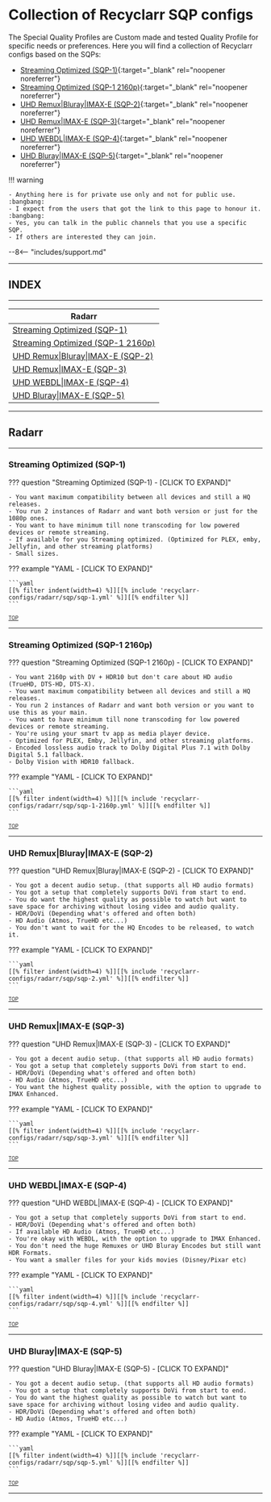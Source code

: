 # Collection of Recyclarr SQP configs

The Special Quality Profiles are Custom made and tested Quality Profile for specific needs or preferences. Here you will find a collection of Recyclarr configs based on the SQPs:

- [Streaming Optimized (SQP-1)](/SQP/1){:target="_blank" rel="noopener noreferrer"}
- [Streaming Optimized (SQP-1 2160p)](/SQP/1-4k){:target="_blank" rel="noopener noreferrer"}
- [UHD Remux|Bluray|IMAX-E (SQP-2)](/SQP/2){:target="_blank" rel="noopener noreferrer"}
- [UHD Remux|IMAX-E (SQP-3)](/SQP/3){:target="_blank" rel="noopener noreferrer"}
- [UHD WEBDL|IMAX-E (SQP-4)](/SQP/4){:target="_blank" rel="noopener noreferrer"}
- [UHD Bluray|IMAX-E (SQP-5)](/SQP/5){:target="_blank" rel="noopener noreferrer"}

!!! warning

    - Anything here is for private use only and not for public use. :bangbang:
    - I expect from the users that got the link to this page to honour it. :bangbang:
    - Yes, you can talk in the public channels that you use a specific SQP.
    - If others are interested they can join.

--8<-- "includes/support.md"

---

## INDEX

---

| Radarr                                                            |
| ----------------------------------------------------------------- |
| [Streaming Optimized (SQP-1)](#streaming-optimized-sqp-1)         |
| [Streaming Optimized (SQP-1 2160p)](#streaming-optimized-sqp-1-2160p)      |
| [UHD Remux\|Bluray\|IMAX-E (SQP-2)](#uhd-remuxblurayimax-e-sqp-2) |
| [UHD Remux\|IMAX-E (SQP-3)](#uhd-remuximax-e-sqp-3)               |
| [UHD WEBDL\|IMAX-E (SQP-4)](#uhd-webdlimax-e-sqp-4)               |
| [UHD Bluray\|IMAX-E (SQP-5)](#uhd-blurayimax-e-sqp-5)             |

---

## Radarr

---

### Streaming Optimized (SQP-1)

??? question "Streaming Optimized (SQP-1) - [CLICK TO EXPAND]"

    - You want maximum compatibility between all devices and still a HQ releases.
    - You run 2 instances of Radarr and want both version or just for the 1080p ones.
    - You want to have minimum till none transcoding for low powered devices or remote streaming.
    - If available for you Streaming optimized. (Optimized for PLEX, emby, Jellyfin, and other streaming platforms)
    - Small sizes.

??? example "YAML - [CLICK TO EXPAND]"

    ```yaml
    [[% filter indent(width=4) %]][[% include 'recyclarr-configs/radarr/sqp/sqp-1.yml' %]][[% endfilter %]]
    ```

<sub><sup>[TOP](#index)</sup>

---

### Streaming Optimized (SQP-1 2160p)

??? question "Streaming Optimized (SQP-1 2160p) - [CLICK TO EXPAND]"

    - You want 2160p with DV + HDR10 but don't care about HD audio (TrueHD, DTS-HD, DTS-X).
    - You want maximum compatibility between all devices and still a HQ releases.
    - You run 2 instances of Radarr and want both version or you want to use this as your main.
    - You want to have minimum till none transcoding for low powered devices or remote streaming.
    - You're using your smart tv app as media player device.
    - Optimized for PLEX, Emby, Jellyfin, and other streaming platforms.
    - Encoded lossless audio track to Dolby Digital Plus 7.1 with Dolby Digital 5.1 fallback.
    - Dolby Vision with HDR10 fallback.


??? example "YAML - [CLICK TO EXPAND]"

    ```yaml
    [[% filter indent(width=4) %]][[% include 'recyclarr-configs/radarr/sqp/sqp-1-2160p.yml' %]][[% endfilter %]]
    ```

<sub><sup>[TOP](#index)</sup>

---

### UHD Remux|Bluray|IMAX-E (SQP-2)

??? question "UHD Remux|Bluray|IMAX-E (SQP-2) - [CLICK TO EXPAND]"

    - You got a decent audio setup. (that supports all HD audio formats)
    - You got a setup that completely supports DoVi from start to end.
    - You do want the highest quality as possible to watch but want to save space for archiving without losing video and audio quality.
    - HDR/DoVi (Depending what's offered and often both)
    - HD Audio (Atmos, TrueHD etc...)
    - You don't want to wait for the HQ Encodes to be released, to watch it.

??? example "YAML - [CLICK TO EXPAND]"

    ```yaml
    [[% filter indent(width=4) %]][[% include 'recyclarr-configs/radarr/sqp/sqp-2.yml' %]][[% endfilter %]]
    ```

<sub><sup>[TOP](#index)</sup>

---

### UHD Remux|IMAX-E (SQP-3)

??? question "UHD Remux|IMAX-E (SQP-3) - [CLICK TO EXPAND]"

    - You got a decent audio setup. (that supports all HD audio formats)
    - You got a setup that completely supports DoVi from start to end.
    - HDR/DoVi (Depending what's offered and often both)
    - HD Audio (Atmos, TrueHD etc...)
    - You want the highest quality possible, with the option to upgrade to IMAX Enhanced.

??? example "YAML - [CLICK TO EXPAND]"

    ```yaml
    [[% filter indent(width=4) %]][[% include 'recyclarr-configs/radarr/sqp/sqp-3.yml' %]][[% endfilter %]]
    ```

<sub><sup>[TOP](#index)</sup>

---

### UHD WEBDL|IMAX-E (SQP-4)

??? question "UHD WEBDL|IMAX-E (SQP-4) - [CLICK TO EXPAND]"

    - You got a setup that completely supports DoVi from start to end.
    - HDR/DoVi (Depending what's offered and often both)
    - If available HD Audio (Atmos, TrueHD etc...)
    - You're okay with WEBDL, with the option to upgrade to IMAX Enhanced.
    - You don't need the huge Remuxes or UHD Bluray Encodes but still want HDR Formats.
    - You want a smaller files for your kids movies (Disney/Pixar etc)

??? example "YAML - [CLICK TO EXPAND]"

    ```yaml
    [[% filter indent(width=4) %]][[% include 'recyclarr-configs/radarr/sqp/sqp-4.yml' %]][[% endfilter %]]
    ```

<sub><sup>[TOP](#index)</sup>

---

### UHD Bluray|IMAX-E (SQP-5)

??? question "UHD Bluray|IMAX-E (SQP-5) - [CLICK TO EXPAND]"

    - You got a decent audio setup. (that supports all HD audio formats)
    - You got a setup that completely supports DoVi from start to end.
    - You do want the highest quality as possible to watch but want to save space for archiving without losing video and audio quality.
    - HDR/DoVi (Depending what's offered and often both)
    - HD Audio (Atmos, TrueHD etc...)

??? example "YAML - [CLICK TO EXPAND]"

    ```yaml
    [[% filter indent(width=4) %]][[% include 'recyclarr-configs/radarr/sqp/sqp-5.yml' %]][[% endfilter %]]
    ```

<sub><sup>[TOP](#index)</sup>

---

